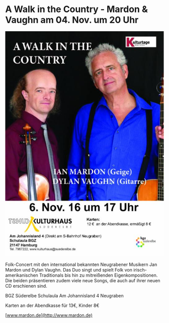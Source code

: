 # A Walk in the Country - Mardon & Vaughn am 04. Nov. um 20 Uhr 


![](/img/wsb_513x731_Mardon-1.jpg)

Folk-Concert mit den international bekannten Neugrabener Musikern Jan
Mardon und Dylan Vaughn. Das Duo singt und spielt Folk von
irisch-amerikanischen Traditionals bis hin zu mitreißenden
Eigenkompositionen. Die beiden präsentieren zudem viele neue Songs, die
auch auf ihrer neuen CD erschienen sind. 

BGZ Süderelbe
Schulaula
Am Johannisland 4 
Neugraben 

Karten an der Abendkasse für 13€, Kinder 8€ 

[www.mardon.de](http://www.mardon.de)
